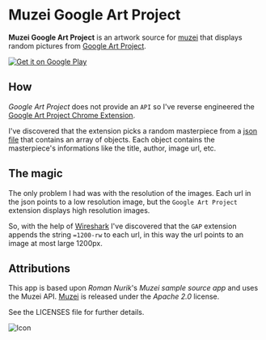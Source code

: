 # Muzei Google Art Project
**Muzei Google Art Project** is an artwork source for [muzei](http://muzei.co) that displays random pictures from [Google Art Project](https://www.google.com/culturalinstitute/u/0/project/art-project?hl=it).

<a href="https://play.google.com/store/apps/details?id=com.manuelmazzuola.muzeigoogleartproject">
  <img alt="Get it on Google Play"
       src="https://developer.android.com/images/brand/en_generic_rgb_wo_45.png" />
</a>

## How
*Google Art Project* does not provide an `API` so I've reverse engineered the [Google Art Project Chrome Extension](https://chrome.google.com/webstore/detail/google-art-project/akimgimeeoiognljlfchpbkpfbmeapkh).

I've discovered that the extension picks a random masterpiece from a [json file](https://github.com/manuelmazzuola/muzei-google-art-project/blob/master/app/src/main/assets/imax.json) that contains an array of objects. Each object contains the masterpiece's informations like the title, author, image url, etc.


## The magic
The only problem I had was with the resolution of the images. Each url in the json points to a low resolution image, but the `Google Art Project` extension displays high resolution images.

So, with the help of [Wireshark](https://www.wireshark.org/about.html) I've discovered that the `GAP` extension appends the string `=1200-rw` to each url, in this way the url points to an image at most large 1200px.


## Attributions
This app is based upon *Roman Nurik*'s *Muzei sample source app* and uses the Muzei API.
[Muzei](http://muzei.co) is released under the *Apache 2.0* license.

See the LICENSES file for further details.

![Icon](http://i.picresize.com/images/2015/03/25/xDnmC.png)
